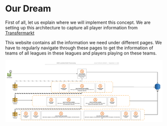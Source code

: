 # Our Dream
First of all, let us explain where we will implement this concept.
We are setting up this architecture to capture all player information from  [Transfermarkt](https://www.transfermarkt.com.tr/)

This website contains all the information we need under different pages. We have to regularly navigate through these pages to get the information of teams of all leagues in these leagues and players playing on these teams.

 ![architecture](https://raw.githubusercontent.com/UlucFVardar/AWS-Lamba-Multi-Processing/master/SS/AWS%20Lambda%20Multi%20%202.png)
